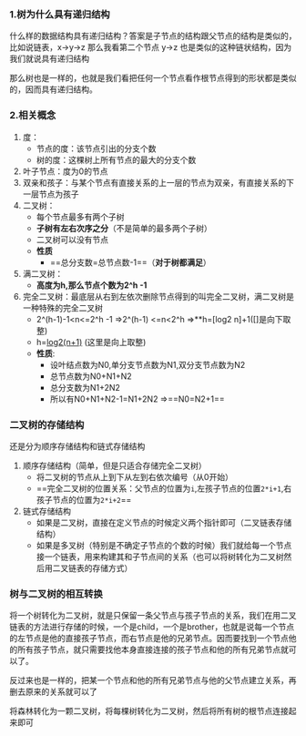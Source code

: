 ### 1.树为什么具有递归结构

什么样的数据结构具有递归结构？答案是子节点的结构跟父节点的结构是类似的，比如说链表，x->y->z 那么我看第二个节点 y->z 也是类似的这种链状结构，因为我们就说具有递归结构

那么树也是一样的，也就是我们看把任何一个节点看作根节点得到的形状都是类似的，因而具有递归结构。

### 2.相关概念

1. 度：
	* 节点的度：该节点引出的分支个数
	* 树的度：这棵树上所有节点的最大的分支个数
2. 叶子节点：度为0的节点
3. 双亲和孩子：与某个节点有直接关系的上一层的节点为双亲，有直接关系的下一层节点为孩子
4. 二叉树：
	* 每个节点最多有两个子树
	* **子树有左右次序之分**（不是简单的最多两个子树）
	* 二叉树可以没有节点
	* **性质**
		* ==总分支数=总节点数-1==（**对于树都满足**）
5. 满二叉树：
	* **高度为h,那么节点个数为2^h -1**
6. 完全二叉树：最底层从右到左依次删除节点得到的叫完全二叉树，满二叉树是一种特殊的完全二叉树
	 * 2^(h-1)-1<n<=2^h -1 =>2^(h-1) <=n<2^h =>**h=[log2 n]+1([]是向下取整)
	 * h=[log2(n+1)](这里[]是向上取整) (这里是向上取整)
	 * **性质**:
		 * 设叶结点数为N0,单分支节点数为N1,双分支节点数为N2
		 * 总节点数为N0+N1+N2
		 * 总分支数为N1+2N2
		 * 所以有N0+N1+N2-1=N1+2N2 =>==N0=N2+1==

### 二叉树的存储结构

还是分为顺序存储结构和链式存储结构
1. 顺序存储结构（简单，但是只适合存储完全二叉树）
	 * 将二叉树的节点从上到下从左到右依次编号（从0开始）
	 * ==完全二叉树的位置关系：父节点的位置为`i`,左孩子节点的位置`2*i+1`,右孩子节点的位置为`2*i+2`==
2. 链式存储结构
	 * 如果是二叉树，直接在定义节点的时候定义两个指针即可（二叉链表存储结构）
	 * 如果是多叉树（特别是不确定子节点的个数的时候）我们就给每一个节点接一个链表，用来构建其和子节点间的关系（也可以将树转化为二叉树然后用二叉链表的存储方式）

### 树与二叉树的相互转换

将一个树转化为二叉树，就是只保留一条父节点与孩子节点的关系，我们在用二叉链表的方法进行存储的时候，一个是child，一个是brother，也就是说每一个节点的左节点是他的直接孩子节点，而右节点是他的兄弟节点。因而要找到一个节点他的所有孩子节点，就只需要找他本身直接连接的孩子节点和他的所有兄弟节点就可以了。

反过来也是一样的，把某一个节点和他的所有兄弟节点与他的父节点建立关系，再删去原来的关系就可以了

将森林转化为一颗二叉树，将每棵树转化为二叉树，然后将所有树的根节点连接起来即可